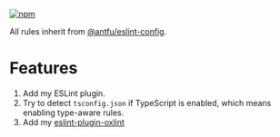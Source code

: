 [![npm](https://img.shields.io/npm/v/@lvjiaxuan/eslint-config)](https://www.npmjs.com/package/@lvjiaxuan/eslint-config)

All rules inherit from [@antfu/eslint-config](https://github.com/antfu/eslint-config).

# Features
1. Add my ESLint plugin.
2. Try to detect `tsconfig.json` if TypeScript is enabled, which means enabling type-aware rules.
3. Add my [eslint-plugin-oxlint](./packages/eslint-plugin-oxlint/README.md)
